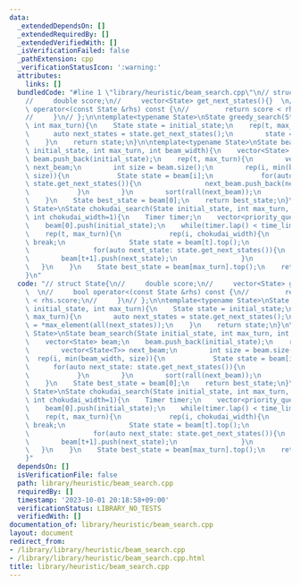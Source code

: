 ```yaml
---
data:
  _extendedDependsOn: []
  _extendedRequiredBy: []
  _extendedVerifiedWith: []
  _isVerificationFailed: false
  _pathExtension: cpp
  _verificationStatusIcon: ':warning:'
  attributes:
    links: []
  bundledCode: "#line 1 \"library/heuristic/beam_search.cpp\"\n// struct State{\n\
    //     double score;\n//     vector<State> get_next_states(){}  \n//     bool\
    \ operator<(const State &rhs) const {\n//         return score < rhs.score;\n\
    //     }\n// };\n\ntemplate<typename State>\nState greedy_search(State initial_state,\
    \ int max_turn){\n    State state = initial_state;\n    rep(t, max_turn){\n  \
    \      auto next_states = state.get_next_states();\n        state = *max_element(all(next_states));\n\
    \    }\n    return state;\n}\n\ntemplate<typename State>\nState beam_search(State\
    \ initial_state, int max_turn, int beam_width){\n    vector<State> beam;\n   \
    \ beam.push_back(initial_state);\n    rep(t, max_turn){\n        vector<State<T>>\
    \ next_beam;\n        int size = beam.size();\n        rep(i, min(beam_width,\
    \ size)){\n            State state = beam[i];\n            for(auto next_state:\
    \ state.get_next_states()){\n                next_beam.push_back(next_state);\n\
    \            }\n        }\n        sort(rall(next_beam));\n        beam = next_beam;\n\
    \    }\n    State best_state = beam[0];\n    return best_state;\n}\n\ntemplate<typename\
    \ State>\nState chokudai_search(State initial_state, int max_turn, double time_limit,\
    \ int chokudai_width=1){\n    Timer timer;\n    vector<priority_queue<S>> beam(max_turn+1);\n\
    \    beam[0].push(initial_state);\n    while(timer.lap() < time_limit){\n    \
    \    rep(t, max_turn){\n            rep(i, chokudai_width){\n                if(beam[t].empty())\
    \ break;\n                State state = beam[t].top();\n                beam[t].pop();\n\
    \                for(auto next_state: state.get_next_states()){\n            \
    \        beam[t+1].push(next_state);\n                }\n            }\n     \
    \   }\n    }\n    State best_state = beam[max_turn].top();\n    return best_state;\n\
    }\n"
  code: "// struct State{\n//     double score;\n//     vector<State> get_next_states(){}\
    \  \n//     bool operator<(const State &rhs) const {\n//         return score\
    \ < rhs.score;\n//     }\n// };\n\ntemplate<typename State>\nState greedy_search(State\
    \ initial_state, int max_turn){\n    State state = initial_state;\n    rep(t,\
    \ max_turn){\n        auto next_states = state.get_next_states();\n        state\
    \ = *max_element(all(next_states));\n    }\n    return state;\n}\n\ntemplate<typename\
    \ State>\nState beam_search(State initial_state, int max_turn, int beam_width){\n\
    \    vector<State> beam;\n    beam.push_back(initial_state);\n    rep(t, max_turn){\n\
    \        vector<State<T>> next_beam;\n        int size = beam.size();\n      \
    \  rep(i, min(beam_width, size)){\n            State state = beam[i];\n      \
    \      for(auto next_state: state.get_next_states()){\n                next_beam.push_back(next_state);\n\
    \            }\n        }\n        sort(rall(next_beam));\n        beam = next_beam;\n\
    \    }\n    State best_state = beam[0];\n    return best_state;\n}\n\ntemplate<typename\
    \ State>\nState chokudai_search(State initial_state, int max_turn, double time_limit,\
    \ int chokudai_width=1){\n    Timer timer;\n    vector<priority_queue<S>> beam(max_turn+1);\n\
    \    beam[0].push(initial_state);\n    while(timer.lap() < time_limit){\n    \
    \    rep(t, max_turn){\n            rep(i, chokudai_width){\n                if(beam[t].empty())\
    \ break;\n                State state = beam[t].top();\n                beam[t].pop();\n\
    \                for(auto next_state: state.get_next_states()){\n            \
    \        beam[t+1].push(next_state);\n                }\n            }\n     \
    \   }\n    }\n    State best_state = beam[max_turn].top();\n    return best_state;\n\
    }"
  dependsOn: []
  isVerificationFile: false
  path: library/heuristic/beam_search.cpp
  requiredBy: []
  timestamp: '2023-10-01 20:18:58+09:00'
  verificationStatus: LIBRARY_NO_TESTS
  verifiedWith: []
documentation_of: library/heuristic/beam_search.cpp
layout: document
redirect_from:
- /library/library/heuristic/beam_search.cpp
- /library/library/heuristic/beam_search.cpp.html
title: library/heuristic/beam_search.cpp
---
```

